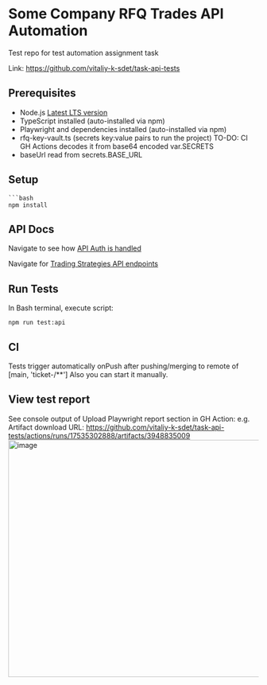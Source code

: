 # Some Company RFQ Trades API Automation
Test repo for test automation assignment task

Link: https://github.com/vitaliy-k-sdet/task-api-tests

## Prerequisites
- Node.js [Latest LTS version](https://nodejs.org/en/download)
- TypeScript installed (auto-installed via npm)
- Playwright and dependencies installed (auto-installed via npm)
- rfq-key-vault.ts (secrets key:value pairs to run the project) TO-DO: CI GH Actions decodes it from base64 encoded var.SECRETS
- baseUrl read from secrets.BASE_URL


## Setup
```
```bash
npm install
```

## API Docs

Navigate to see how [API Auth is handled](google.com)

Navigate for [Trading Strategies API endpoints](google.com)

## Run Tests
In Bash terminal, execute script:

```
npm run test:api
```

## CI

Tests trigger automatically onPush after pushing/merging to remote of [main, 'ticket-/**']
Also you can start it manually.

## View test report

See console output of Upload Playwright report section in GH Action: 
e.g. Artifact download URL: https://github.com/vitaliy-k-sdet/task-api-tests/actions/runs/17535302888/artifacts/3948835009
<img width="1095" height="477" alt="image" src="https://github.com/user-attachments/assets/4e16d6ab-97e8-4b76-a0d0-11063e3045f7" />

